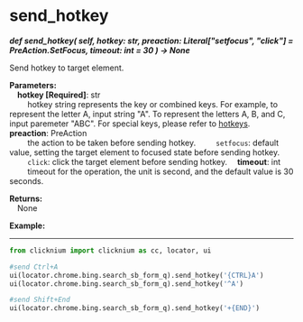 # send_hotkey
***def send_hotkey(
        self,
        hotkey: str,
        preaction: Literal["setfocus", "click"] = PreAction.SetFocus,
        timeout: int = 30
    ) -> None***  

Send hotkey to target element.

**Parameters:**  
    &emsp;**hotkey [Required]**: str   
        &emsp;&emsp; hotkey string represents the key or combined keys. For example, to represent the letter A, input string "A". To represent the letters A, B, and C, input paremeter "ABC". For special keys, please refer to [hotkeys](https://docs.microsoft.com/en-au/dotnet/api/system.windows.forms.sendkeys?view=windowsdesktop-6.0#remarks).
    &emsp;**preaction**: PreAction  
        &emsp;&emsp; the action to be taken before sending hotkey.
        &emsp;&emsp; `setfocus`: default value, setting the target element to focused state before sending hotkey.                 
        &emsp;&emsp; `click`: click the target element before sending hotkey.
    &emsp;**timeout**: int  
        &emsp;&emsp; timeout for the operation, the unit is second, and the default value is 30 seconds.

**Returns:**  
    &emsp;None

**Example:**
***
```python
from clicknium import clicknium as cc, locator, ui

#send Ctrl+A  
ui(locator.chrome.bing.search_sb_form_q).send_hotkey('{CTRL}A')  
ui(locator.chrome.bing.search_sb_form_q).send_hotkey('^A')

#send Shift+End
ui(locator.chrome.bing.search_sb_form_q).send_hotkey('+{END}')
```